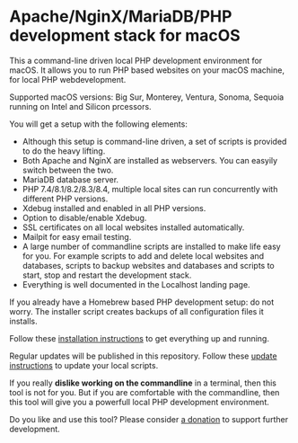 # Apache/NginX/MariaDB/PHP development stack for macOS

This a command-line driven local PHP development environment for macOS. It allows you to run PHP based websites on your macOS machine, for local PHP webdevelopment.

Supported macOS versions: Big Sur, Monterey, Ventura, Sonoma, Sequoia running on Intel and Silicon prcessors.

You will get a setup with the following elements:

- Although this setup is command-line driven, a set of scripts is provided to do the heavy lifting.
- Both Apache and NginX are installed as webservers. You can easyily switch between the two.
- MariaDB database server.
- PHP 7.4/8.1/8.2/8.3/8.4, multiple local sites can run concurrently with different PHP versions.
- Xdebug installed and enabled in all PHP versions.
- Option to disable/enable Xdebug.
- SSL certificates on all local websites installed automatically.
- Mailpit for easy email testing.
- A large number of commandline scripts are installed to make life easy for you. For example scripts to add and delete local websites and databases, scripts to backup websites and databases and scripts to start, stop and restart the development stack.
- Everything is well documented in the Localhost landing page.

If you already have a Homebrew based PHP development setup: do not worry. The installer script creates backups of all configuration files it installs.

Follow these <a href="../../blob/main/install.md">installation instructions</a> to get everything up and running.

Regular updates will be published in this repository. Follow these <a href="../../blob/main/update.md">update instructions</a> to update your local scripts.

If you really **dislike working on the commandline** in a terminal, then this tool is not for you. But if you are comfortable with the commandline, then this tool will give you a powerfull local PHP development environment.

Do you like and use this tool? Please consider <a href="https://renekreijveld.nl/donate" target="_blank">a donation</a> to support further development.